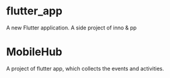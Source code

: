# flutter_app
A new Flutter application. A side project of inno &amp; pp

# MobileHub
A project of flutter app, which collects the events and activities.